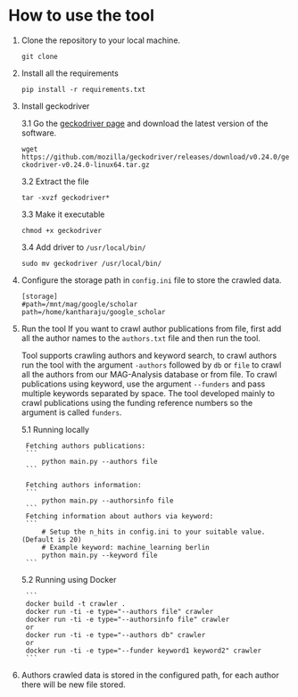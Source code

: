 # How to use the tool

1. Clone the repository to your local machine.
 
    ```git clone ```
2. Install all the requirements

    ```pip install -r requirements.txt```
    
3. Install geckodriver

    3.1 Go the [geckodriver page]("https://github.com/mozilla/geckodriver/releases") and download the latest version of the software.
    
    ```wget https://github.com/mozilla/geckodriver/releases/download/v0.24.0/geckodriver-v0.24.0-linux64.tar.gz```
        
    3.2 Extract the file
    
    ```tar -xvzf geckodriver*```
        
    3.3 Make it executable
    
    ```chmod +x geckodriver```
        
    3.4 Add driver to `/usr/local/bin/`
    
    ```sudo mv geckodriver /usr/local/bin/```
        
4. Configure the storage path in `config.ini` file to store the crawled data.

    ```
    [storage]
    #path=/mnt/mag/google/scholar
    path=/home/kantharaju/google_scholar
    ```

5. Run the tool
    If you want to crawl author publications from file, first add all the author names to the `authors.txt` file and then run the tool.
        
    Tool supports crawling authors and keyword search, to crawl authors run the tool with the argument
     `-authors` followed by `db` or `file` to crawl all the authors from our MAG-Analysis database or from file.
    To crawl publications using keyword, use the argument `--funders` and pass multiple keywords separated by space. 
    The tool developed mainly to crawl publications using the funding reference numbers so the argument is called `funders`.
        
        
    5.1 Running locally

        Fetching authors publications:  
        ```
            python main.py --authors file
        ```

        Fetching authors information:  
        ```
            python main.py --authorsinfo file
        ```
        Fetching information about authors via keyword:  
        ```
            # Setup the n_hits in config.ini to your suitable value. (Default is 20)
            # Example keyword: machine_learning berlin
            python main.py --keyword file
        ```
    5.2 Running using Docker
    
        ```
        docker build -t crawler .
        docker run -ti -e type="--authors file" crawler
        docker run -ti -e type="--authorsinfo file" crawler 
        or 
        docker run -ti -e type="--authors db" crawler 
        or
        docker run -ti -e type="--funder keyword1 keyword2" crawler 
        ```
    
   
6. Authors crawled data is stored in the configured path, for each author there will be new file stored.

    
